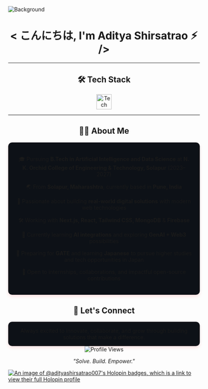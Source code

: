 ![Background](https://github-production-user-asset-6210df.s3.amazonaws.com/99045557/338309312-18b4c261-0a1f-46ed-ac3d-8a9ca36f8f97.gif?X-Amz-Algorithm=AWS4-HMAC-SHA256&X-Amz-Credential=AKIAVCODYLSA53PQK4ZA%2F20250626%2Fus-east-1%2Fs3%2Faws4_request&X-Amz-Date=20250626T153417Z&X-Amz-Expires=300&X-Amz-Signature=ec375dff538fcc3e7d7c10a959b18e6b3f13552a1cedce12769f71d9310e80a2&X-Amz-SignedHeaders=host)
<h1 align="center">< こんにちは, I'm Aditya Shirsatrao ⚡︎ /></h1>

---

<div align="center">
  <h2>🛠️ Tech Stack</h2>
  <p>
    <img src="https://skillicons.dev/icons?i=javascript,react,redux,nodejs,express,mongodb,html,css,tailwind,bootstrap,python,mysql,appwrite,github" height="40" alt="Tech Stack Icons"/>
  </p>
</div>

---
<div align="center">
  <h2>🧑‍💻 About Me</h2>
  <div style="background: #0D1117; padding: 20px; border-radius: 10px; box-shadow: 0 4px 8px rgba(255, 107, 107, 0.2); max-width: 800px; margin: 0 auto;">
    <ul style="list-style-type: none; padding-left: 0;">
      <li style="margin-bottom: 15px;">🎓 Pursuing <b>B.Tech in Artificial Intelligence and Data Science</b> at <b>N. K. Orchid College of Engineering & Technology, Solapur</b> (2023–2027)</li>
      <li style="margin-bottom: 15px;">🌏 From <b>Solapur, Maharashtra</b>, currently based in <b>Pune, India</b></li>
      <li style="margin-bottom: 15px;">🚀 Passionate about building <b>real-world digital solutions</b> with modern web technologies</li>
      <li style="margin-bottom: 15px;">🛠️ Working with <b>Next.js, React, Tailwind CSS, MongoDB</b> & <b>Firebase</b></li>
      <li style="margin-bottom: 15px;">🌱 Currently learning <b>AI integrations</b> and exploring <b>GenAI + Web3</b> possibilities</li>
      <li style="margin-bottom: 15px;">🗾 Preparing for <b>GATE</b> and learning <b>Japanese</b> to pursue higher studies and tech opportunities in Japan</li>
      <li style="margin-bottom: 15px;">🤝 Open to internships, collaborations, and impactful open-source contributions</li>
    </ul>
  </div>
</div>

<div align="center">
  <h2>💬 Let's Connect</h2>
  <p style="background: #0D1117; padding: 15px; border-radius: 10px; box-shadow: 0 4px 8px rgba(255, 107, 107, 0.2); max-width: 800px; margin: 0 auto;">
    Always excited to innovate, collaborate, and grow through building solutions that make a difference.
  </p>
  <img src="https://komarev.com/ghpvc/?username=adityashirsatrao007&label=Profile%20views&color=FF6B6B&style=flat" alt="Profile Views" />
</div>

<div align="center">
  <p><i>"Solve. Build. Empower."</i></p>
</div>

[![An image of @adityashirsatrao007's Holopin badges, which is a link to view their full Holopin profile](https://holopin.me/adityashirsatrao007)](https://holopin.io/@adityashirsatrao007)
